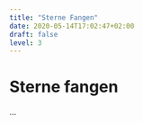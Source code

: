 ```yaml
---
title: "Sterne Fangen"
date: 2020-05-14T17:02:47+02:00
draft: false
level: 3
---
```


# Sterne fangen

...